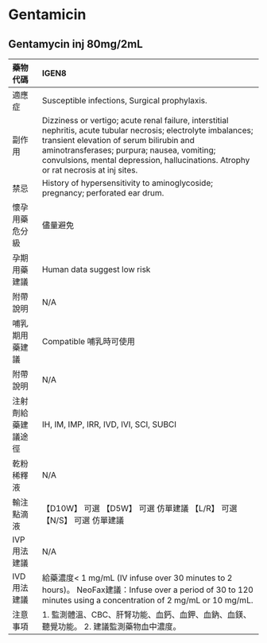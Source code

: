 # Gentamicin

## Gentamycin inj 80mg/2mL

| 藥物代碼 | IGEN8 |
| :--- | :--- |
| 適應症 | Susceptible infections, Surgical prophylaxis. |
| 副作用 | Dizziness or vertigo; acute renal failure, interstitial nephritis, acute tubular necrosis; electrolyte imbalances; transient elevation of serum bilirubin and aminotransferases; purpura; nausea, vomiting; convulsions, mental depression, hallucinations. Atrophy or rat necrosis at inj sites. |
| 禁忌 | History of hypersensitivity to aminoglycoside; pregnancy; perforated ear drum. |
| 懷孕用藥危分級 | 儘量避免 |
| 孕期用藥建議 | Human data suggest low risk |
| 附帶說明 | N/A |
| 哺乳期用藥建議 | Compatible 哺乳時可使用 |
| 附帶說明 | N/A |
| 注射劑給藥建議途徑 | IH, IM, IMP, IRR, IVD, IVI, SCI, SUBCI |
| 乾粉稀釋液 | N/A |
| 輸注點滴液 | 【D10W】 可選  【D5W】 可選 仿單建議  【L/R】 可選  【N/S】 可選 仿單建議 |
| IVP 用法建議 | N/A |
| IVD 用法建議 | 給藥濃度&lt; 1 mg/mL \(IV infuse over 30 minutes to 2 hours\)。 NeoFax建議：Infuse over a period of 30 to 120 minutes using a concentration of 2 mg/mL or 10 mg/mL. |
| 注意事項 | 1. 監測體溫、CBC、肝腎功能、血鈣、血鉀、血鈉、血鎂、聽覺功能。 2. 建議監測藥物血中濃度。 |

